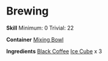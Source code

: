 <!-- TITLE: Iced Black Coffee -->
<!-- SUBTITLE: Plain coffee with ice. Bitter, but in a good way -->

# Brewing
**Skill**
Minimum: 0
Trivial: 22

**Container**
[Mixing Bowl](mixing-bowl)

**Ingredients**
[Black Coffee](black-coffee)
[Ice Cube](ice-cube) x 3